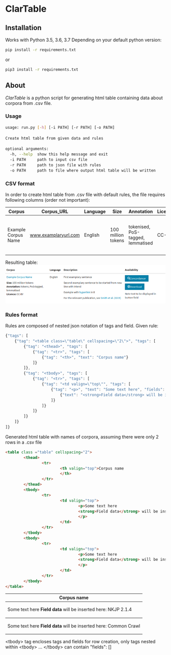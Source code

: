 ClarTable
=========

Installation
------------
Works with Python 3.5, 3.6, 3.7
Depending on your default python version:
```bash
pip install -r requirements.txt
```
or
```bash
pip3 install -r requirements.txt
```

About
-----
*ClarTable* is a python script for generating html table containing data about corpora from .csv file.


### Usage
```bash
usage: run.py [-h] [-i PATH] [-r PATH] [-o PATH]

Create html table from given data and rules

optional arguments:
  -h, --help  show this help message and exit
  -i PATH     path to input csv file
  -r PATH     path to json file with rules
  -o PATH     path to file where output html table will be written
```

### CSV format
In order to create html table from .csv file with default rules, the file requires following columns (order not important):

Corpus | Corpus_URL | Language | Size | Annotation | Licence | Description | Buttons | Buttons_URL | Publication | Publication_URL | Note
-------|------------|----------|------|------------|---------|-------------|---------|-------------|-------------|-----------------|-------
Example Corpus Name | www.examplaryurl.com | English | 100 million tokens | tokenised, PoS-tagged, lemmatised | CC-BY | First examplary sentence#SEPSecond examplary sentence to be started from new line with intend#SEPExample with \<a href="http://some.url">hyperlink\</a> in it | Concordancer#SEPDownload | https://www.concordancer.com/#SEPhttps://www.download.com | Smith et al. (3019) | https://publication.url | Note text to be displayed in button field

Resulting table:
![Examplary table](docs/media/example.png)


### Rules format
Rules are composed of nested json notation of tags and field. 
Given rule:
```javascript
{"tags": [
	{"tag": "<table class=\"table\" cellspacing=\"2\">", "tags": [
		{"tag": "<thead>", "tags": [
			{"tag": "<tr>", "tags": [
				{"tag": "<th>", "text": "Corpus name"}
			]}	
		]},
		{"tag": "<tbody>", "tags": [
			{"tag": "<tr>", "tags": [
				{"tag": "<td valign=\"top\"", "tags": [
					{"tag": "<p>", "text": "Some text here", "fields": [
						{"text": "<strong>Field data</strong> will be inserted here: %s", "columns": ['column_name_in_csv_file']}
					]}
				]}
			]}
		]}
	]}
]}
```

Generated html table with names of corpora, assuming there were only 2 rows in a .csv file
```html
<table class ="table" cellspacing="2">
        <thead>
                <tr>
                        <th valign="top">Corpus name
                        </th>
                </tr>
        </thead>
        <tbody>
                <tr>
                        <td valign="top">
                                <p>Some text here
                                <strong>Field data</strong> will be inserted here: NKJP 2.1.4
                                </p>
                        </td>
                </tr>
        </tbody>
        <tbody>
                <tr>
                        <td valign="top">
                                <p>Some text here
                                <strong>Field data</strong> will be inserted here: Common Crawl
                                </p>
                        </td>
                </tr>
        </tbody>
</table>

```
<table class ="table" cellspacing="2">
        <thead>
                <tr>
                        <th valign="top">Corpus name
                        </th>
                </tr>
        </thead>
        <tbody>
                <tr>
                        <td valign="top">
                                <p>Some text here
                                <strong>Field data</strong> will be inserted here: NKJP 2.1.4
                                </p>
                        </td>
                </tr>
        </tbody>
        <tbody>
                <tr>
                        <td valign="top">
                                <p>Some text here
                                <strong>Field data</strong> will be inserted here: Common Crawl
                                </p>
                        </td>
                </tr>
        </tbody>
</table>



\<tbody\> tag encloses tags and fields for row creation, only tags nested within \<tbody\> ... \</tbody\> can contain "fields": []

	
